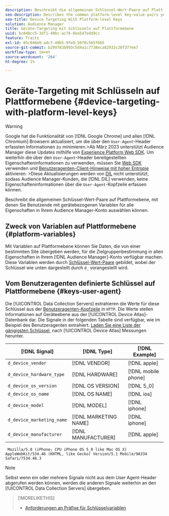 ```yaml
---
description: Beschreibt die allgemeinen Schlüssel-Wert-Paare auf Plattformebene, mit denen Sie Benutzende mit gerätebezogenen Variablen für alle Eigenschaften in Ihrem Audience Manager-Konto auswählen können.
seo-description: Describes the common platform-level key-value pairs you can use to target users with device-related variables across all properties in your Audience Manager account.
seo-title: Device Targeting With Platform-level Keys
solution: Audience Manager
title: Geräte-Targeting mit Schlüsseln auf Plattformebene
uuid: bc048cc5-3df1-49bc-ac78-0ea5d7edd9cc
feature: Traits
exl-id: 85c848e0-a4cf-49b5-9fe9-56f8c565f665
source-git-commit: b299783b993c5d4a1c7738eca82932c20f377ee7
workflow-type: tm+mt
source-wordcount: '264'
ht-degree: 1%

---
```


# Geräte-Targeting mit Schlüsseln auf Plattformebene {#device-targeting-with-platform-level-keys}

>[!WARNING]
>
>Google hat die Funktionalität von [!DNL Google Chrome] und allen [!DNL Chromium] Browsern aktualisiert, um die über den `User-Agent`-Header erfassten Informationen zu minimieren.
>&#x200B;>Ab März 2023 unterstützt Audience Manager diese Updates mithilfe von [Experience Platform Web SDK](https://experienceleague.adobe.com/docs/experience-platform/edge/home.html?lang=de). Um weiterhin die über den `User-Agent`-Header bereitgestellten Eigenschafteninformationen zu verwenden, müssen Sie [Web SDK](https://experienceleague.adobe.com/docs/experience-platform/edge/home.html?lang=de) verwenden und [Benutzeragenten-Client-Hinweise mit hoher Entropie](https://experienceleague.adobe.com/docs/experience-platform/edge/fundamentals/user-agent-client-hints.html?lang=de) aktivieren.
>&#x200B;>Diese Aktualisierungen werden von [DIL](../../../using/dil/dil-overview.md) nicht unterstützt, sodass Audience Manager-Kunden, die [!DNL DIL] verwenden, keine Eigenschafteninformationen über die `User-Agent`-Kopfzeile erfassen können.

Beschreibt die allgemeinen Schlüssel-Wert-Paare auf Plattformebene, mit denen Sie Benutzende mit gerätebezogenen Variablen für alle Eigenschaften in Ihrem Audience Manager-Konto auswählen können.

## Zweck von Variablen auf Plattformebene {#platform-variables}

<!-- c_tb_device_targeting.xml -->

Mit Variablen auf Plattformebene können Sie Daten, die von einer bestimmten Site übergeben werden, für die Zielgruppenbestimmung in allen Eigenschaften in Ihrem [!DNL Audience Manager]-Konto verfügbar machen. Diese Variablen werden durch [Schlüssel-Wert-Paare](../../reference/key-value-pairs-explained.md) gebildet, wobei der Schlüssel wie unten dargestellt durch `d_` vorangestellt wird.

## Vom Benutzeragenten definierte Schlüssel auf Plattformebene {#keys-user-agent}

Die [!UICONTROL Data Collection Servers] extrahieren die Werte für diese Schlüssel aus der [Benutzeragenten-Kopfzeile](https://www.w3.org/Protocols/rfc2616/rfc2616-sec14.html#sec14.43) in `HTTP`. Die Werte stellen Informationen auf Geräteebene aus der [!UICONTROL Device Atlas]-Datenbank dar. Die Signale in der folgenden Tabelle sind verfügbar, wie im Beispiel des Benutzeragenten extrahiert. [Laden Sie eine Liste der gängigsten Schlüssel &#x200B;](assets/device_keys.csv) nach [!UICONTROL Device Atlas] Messungen herunter.

| [!DNL Signal] | [!DNL Type] | [!DNL Example] |
|---|---|---|
| `d_device_vendor` | [!DNL VENDOR] | [!DNL apple] |
| `d_device_hardware_type` | [!DNL HARDWARE] | [!DNL mobile phone] |
| `d_device_os_version` | [!DNL OS VERSION] | [!DNL 5_0] |
| `d_device_os_name` | [!DNL OS NAME] | [!DNL ios] |
| `d_device_model` | [!DNL MODEL] | [!DNL iphone] |
| `d_device_marketing_name` | [!DNL MARKETING NAME] | [!DNL iphone] |
| `d_device_manufacturer` | [!DNL MANUFACTURER] | [!DNL apple] |

```
 Mozilla/5.0 (iPhone; CPU iPhone OS 5_0 like Mac OS X) AppleWebKit/534.46 (KHTML, like Gecko) Version/5.1 Mobile/9A334 Safari/7534.48.3
```

>[!NOTE]
>
>Selbst wenn ein oder mehrere Signale nicht aus dem User Agent-Header abgerufen werden können, werden die anderen Signale weiterhin an den [!UICONTROL Data Collection Servers] übergeben.

>[!MORELIKETHIS]
>
>* [Anforderungen an Präfixe für Schlüsselvariablen](../../features/traits/trait-variable-prefixes.md)
